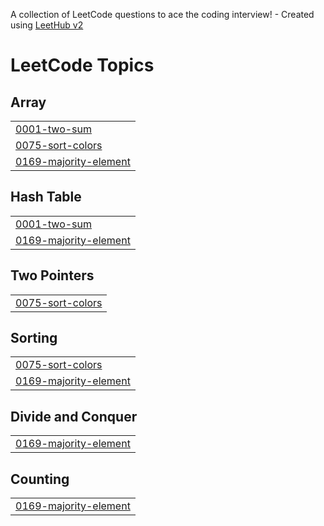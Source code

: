 A collection of LeetCode questions to ace the coding interview! - Created using [LeetHub v2](https://github.com/arunbhardwaj/LeetHub-2.0)
<!---LeetCode Topics Start-->
# LeetCode Topics
## Array
|  |
| ------- |
| [0001-two-sum](https://github.com/GauravKumar529/leetcode/tree/master/0001-two-sum) |
| [0075-sort-colors](https://github.com/GauravKumar529/leetcode/tree/master/0075-sort-colors) |
| [0169-majority-element](https://github.com/GauravKumar529/leetcode/tree/master/0169-majority-element) |
## Hash Table
|  |
| ------- |
| [0001-two-sum](https://github.com/GauravKumar529/leetcode/tree/master/0001-two-sum) |
| [0169-majority-element](https://github.com/GauravKumar529/leetcode/tree/master/0169-majority-element) |
## Two Pointers
|  |
| ------- |
| [0075-sort-colors](https://github.com/GauravKumar529/leetcode/tree/master/0075-sort-colors) |
## Sorting
|  |
| ------- |
| [0075-sort-colors](https://github.com/GauravKumar529/leetcode/tree/master/0075-sort-colors) |
| [0169-majority-element](https://github.com/GauravKumar529/leetcode/tree/master/0169-majority-element) |
## Divide and Conquer
|  |
| ------- |
| [0169-majority-element](https://github.com/GauravKumar529/leetcode/tree/master/0169-majority-element) |
## Counting
|  |
| ------- |
| [0169-majority-element](https://github.com/GauravKumar529/leetcode/tree/master/0169-majority-element) |
<!---LeetCode Topics End-->